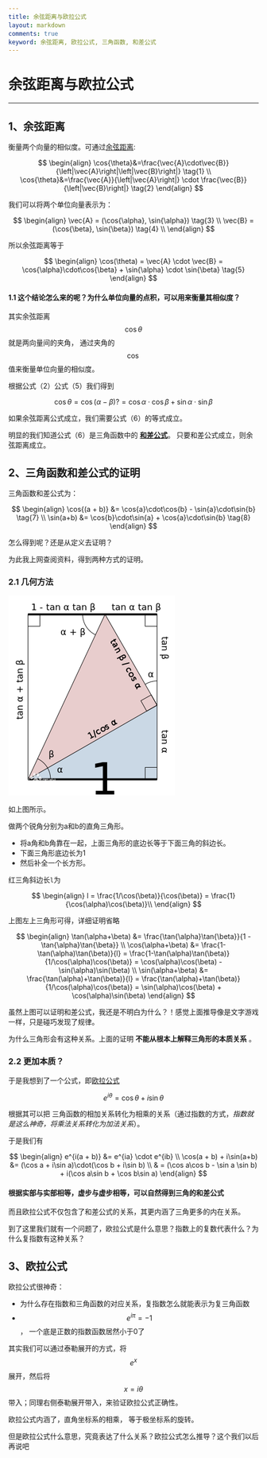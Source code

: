 ```yaml
---
title: 余弦距离与欧拉公式
layout: markdown
comments: true
keyword: 余弦距离, 欧拉公式, 三角函数, 和差公式
---
```



# 余弦距离与欧拉公式


-------------------------------

## 1、余弦距离

衡量两个向量的相似度。可通过[余弦距离](https://zh.wikipedia.org/wiki/%E4%BD%99%E5%BC%A6%E7%9B%B8%E4%BC%BC%E6%80%A7):

$$
\begin{align}
\cos{\theta}&=\frac{\vec{A}\cdot\vec{B}}{\left|\vec{A}\right|\left|\vec{B}\right|} \tag{1} \\
\cos{\theta}&=\frac{\vec{A}}{\left|\vec{A}\right|} \cdot \frac{\vec{B}}{\left|\vec{B}\right|} \tag{2}
\end{align}
$$

我们可以将两个单位向量表示为：

$$
\begin{align}
\vec{A} = (\cos{\alpha}, \sin{\alpha}) \tag{3} \\
\vec{B} = (\cos{\beta}, \sin{\beta}) \tag{4} \\
\end{align}
$$

所以余弦距离等于

$$
\begin{align}
\cos(\theta) = \vec{A} \cdot \vec{B} = \cos{\alpha}\cdot\cos{\beta} + \sin{\alpha} \cdot \sin{\beta} \tag{5}
\end{align}
$$

#### 1.1 这个结论怎么来的呢？为什么单位向量的点积，可以用来衡量其相似度？

其实余弦距离$$\cos{\theta}$$就是两向量间的夹角， 通过夹角的$$\cos$$值来衡量单位向量的相似度。


根据公式（2）公式（5）我们得到

$$
\cos{\theta} = \cos(\alpha - \beta) ?= \cos{\alpha}\cdot\cos{\beta} + \sin{\alpha} \cdot \sin{\beta} \tag{6}
$$

如果余弦距离公式成立，我们需要公式（6）的等式成立。

明显的我们知道公式（6）是三角函数中的 [**和差公式**](https://zh.wikipedia.org/wiki/%E4%B8%89%E8%A7%92%E5%87%BD%E6%95%B0)。 只要和差公式成立，则余弦距离成立。

## 2、三角函数和差公式的证明

三角函数和差公式为：

$$
\begin{align}
\cos{(a + b)} &= \cos{a}\cdot\cos{b} - \sin{a}\cdot\sin{b} \tag{7} \\
\sin(a+b) &= \cos{b}\cdot\sin{a} + \cos{a}\cdot\sin{b} \tag{8}
\end{align}
$$

怎么得到呢？还是从定义去证明？

为此我上网查阅资料，得到两种方式的证明。

### 2.1 几何方法

![fig1](/assets/trisub.png)

如上图所示。

做两个锐角分别为a和b的直角三角形。
- 将a角和b角靠在一起，上面三角形的底边长等于下面三角的斜边长。
- 下面三角形底边长为1
- 然后补全一个长方形。

红三角斜边长`l`为

$$
\begin{align}
l = \frac{1/\cos(\beta)}{\cos(\beta)} = \frac{1}{\cos(\alpha)\cos(\beta)}\\
\end{align}
$$

上图左上三角形可得，详细证明省略

$$
\begin{align}
\tan(\alpha+\beta) &= \frac{\tan{\alpha}\tan{\beta}}{1 - \tan{\alpha}\tan{\beta}} \\
\cos(\alpha+\beta) &= \frac{1-\tan(\alpha)\tan(\beta)}{l} = \frac{1-\tan(\alpha)\tan(\beta)}{1/\cos(\alpha)\cos(\beta)} = \cos(\alpha)\cos(\beta) - \sin(\alpha)\sin(\beta) \\
\sin(\alpha+\beta) &= \frac{\tan(\alpha)+\tan(\beta)}{l} = \frac{\tan(\alpha)+\tan(\beta)}{1/\cos(\alpha)\cos(\beta)} = \sin(\alpha)\cos(\beta) + \cos(\alpha)\sin(\beta)
\end{align}
$$

虽然上图可以证明和差公式，我还是不明白为什么？！感觉上面推导像是文字游戏一样，只是碰巧发现了规律。

为什么三角形会有这种关系。上面的证明 **不能从根本上解释三角形的本质关系** 。

### 2.2 更加本质？

于是我想到了一个公式，即[欧拉公式](https://zh.wikipedia.org/wiki/%E6%AC%A7%E6%8B%89%E5%85%AC%E5%BC%8F)

$$
e^{i\theta} = \cos{\theta} + i\sin{\theta} \tag{7}
$$

根据其可以把 三角函数的相加关系转化为相乘的关系（通过指数的方式，*指数就是这么神奇，将乘法关系转化为加法关系*）。

于是我们有

$$
\begin{align}
e^{i(a + b)} &= e^{ia} \cdot e^{ib} \\
\cos(a + b) + i\sin(a+b) &= (\cos a + i\sin a)\cdot(\cos b + i\sin b) \\
& = (\cos a\cos b - \sin a \sin b) + i(\cos a\sin b + \cos b\sin a)
\end{align}
$$

#### 根据实部与实部相等，虚步与虚步相等，可以自然得到三角的和差公式

而且欧拉公式不仅包含了和差公式的关系，其更内涵了三角更多的内在关系。

到了这里我们就有一个问题了，欧拉公式是什么意思？指数上的复数代表什么？为什么复指数有这种关系？

## 3、欧拉公式

欧拉公式很神奇：
- 为什么存在指数和三角函数的对应关系，复指数怎么就能表示为复三角函数
- $$e^{i\pi} = -1$$， 一个底是正数的指数函数居然小于0了

其实我们可以通过泰勒展开的方式，将 $$e^{x}$$展开，然后将 $$x=i\theta$$带入；同理右侧泰勒展开带入，来验证欧拉公式正确性。

欧拉公式内涵了，直角坐标系的相乘， 等于极坐标系的旋转。

但是欧拉公式什么意思，究竟表达了什么关系？欧拉公式怎么推导？这个我们以后再说吧
